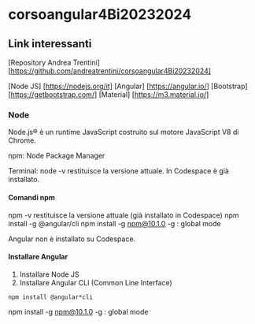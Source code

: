 # corsoangular4Bi20232024

## Link interessanti

[Repository Andrea Trentini] [https://github.com/andreatrentini/corsoangular4Bi20232024]

[Node JS] [https://nodejs.org/it]
[Angular]  [https://angular.io/]
[Bootstrap] [https://getbootstrap.com/]
[Material] [https://m3.material.io/]

### Node
Node.js® è un runtime JavaScript costruito sul motore JavaScript V8 di Chrome.

npm:  Node Package Manager


Terminal:  node -v  restituisce la versione attuale.
In Codespace è già installato.

#### Comandi npm
npm -v   restituisce la versione attuale (già installato in Codespace)
npm install -g @angular/cli
npm install -g npm@10.1.0     -g : global mode

Angular non è installato su Codespace.

#### Installare Angular
1. Installare Node JS
2. Installare Angular CLI (Common Line Interface)
```
npm install @angular*cli
```

npm install -g npm@10.1.0     -g : global mode
